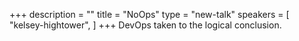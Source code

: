 +++
description = ""
title = "NoOps"
type = "new-talk"
speakers = [
        "kelsey-hightower",
]
+++
DevOps taken to the logical conclusion.